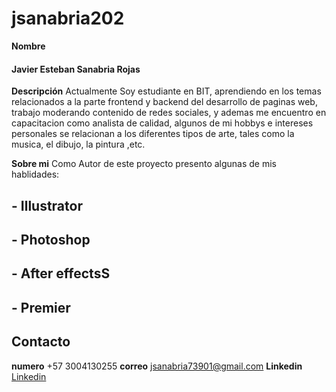 # jsanabria202

**Nombre**

#### Javier Esteban Sanabria Rojas

**Descripción**
Actualmente Soy estudiante en BIT, aprendiendo en los temas relacionados a la parte frontend y backend del desarrollo de paginas web, trabajo moderando contenido de redes sociales,
y ademas me encuentro en capacitacion como analista de calidad, algunos de mi hobbys e intereses personales se relacionan a los diferentes tipos de arte,
tales como la musica, el dibujo, la pintura ,etc.

**Sobre mi**
Como Autor de este proyecto presento algunas de mis hablidades:

## - Illustrator

## - Photoshop

## - After effectsS

## - Premier

## **Contacto**

**numero**
+57 3004130255
**correo**
jsanabria73901@gmail.com
**Linkedin**
[Linkedin](https://www.linkedin.com/in/javier-sanabria-6a292a219/)
